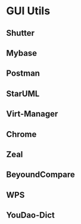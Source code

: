 # GUI Utils
## Shutter
## Mybase
## Postman
## StarUML
## Virt-Manager
## Chrome
## Zeal
## BeyoundCompare
## WPS
## YouDao-Dict